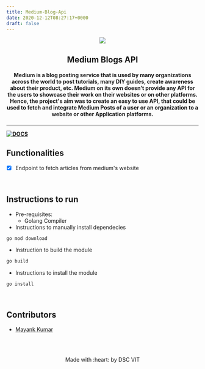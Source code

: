 ```yaml
---
title: Medium-Blog-Api
date: 2020-12-12T08:27:17+0000
draft: false
---
```

<p align="center">
	<img src="https://user-images.githubusercontent.com/30529572/72455010-fb38d400-37e7-11ea-9c1e-8cdeb5f5906e.png" />
	<h2 align="center"> Medium Blogs API </h2>
	<h4 align="center"> Medium is a blog posting service that is used by many organizations across the world to post tutorials, many DIY guides, create awareness about their product, etc. Medium on its own doesn’t provide any API for the users to showcase their work on their websites or on other platforms.
Hence, the project's aim was to create an easy to use API, that could be used to fetch and integrate Medium Posts of a user or an organization to a website or other Application platforms.
 <h4>
</p>

---
[![DOCS](https://img.shields.io/badge/Documentation-see%20docs-green?style=flat-square&logo=appveyor)](https://web.postman.co/collections/10749950-07deca31-2cf8-4560-8235-66ed719ef0b7?version=latest&workspace=333e2c6b-3292-4bb6-87ac-344feae62c1a) 


## Functionalities
- [X]  Endpoint to fetch articles from medium's website

<br>


## Instructions to run

* Pre-requisites:
	-  Golang Compiler
* Instructions to manually install dependecies
```
go mod download
```

*  Instruction to build the module
```bash
go build
```

* Instructions to install the module

```bash
go install
```

<br>

## Contributors

* [ Mayank Kumar ](https://github.com/mayankkumar2)



<br>
<br>

<p align="center">
	Made with :heart: by DSC VIT
</p>

